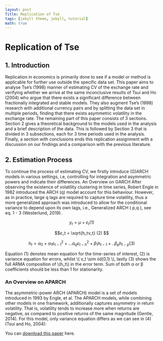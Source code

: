 ```yaml
---
layout: post
Title: Replication of Tse
tags: [jekyll theme, jekyll, tutorial]
math: true
---
```

# Replication of Tse

## 1. Introduction
Replication in economics is primarily done to see if a model or method is applicable for further use
outside the specific data set. This paper aims to analyse Tse’s (1998) manner of estimating CV of the
exchange rate and verifying whether we arrive at the same inconclusive results of Tsui and Ho (2004)
who argue that there exists a significant difference between fractionally integrated and stable models.
They also augment Tse’s (1998) research with additional currency pairs and by splitting the data set in
multiple periods, finding that there exists asymmetric volatility in the exchange rate.
The remaining part of this paper consists of 3 sections. Section 2 gives a theoretical background to the
models used in the analysis and a brief description of the data. This is followed by Section 3 that is
divided in 3 subsections, each for 3 time periods used in the analysis. Finally, a section with
conclusions ends this replication assignment with a discussion on our findings and a comparison with
the previous literature.
## 2. Estimation Process
To continue the process of estimating CV, we firstly introduce (G)ARCH models in various settings,
i.e, controlling for integration and asymmetric powers and indicate their differences.
An Overview on GARCH
After observing the existence of volatility clustering in time series, Robert Engle in 1982 introduced
the ARCH (q) model account for this behaviour. However, as in practice, large q lags are required to
capture time volatility, thus a more generalized approach was introduced to allow for the conditional
variance to depend upon its own lags, i.e., Generalized ARCH ( p,q ), see eq. 1 - 3 (Westerlund, 2019).

$$ y_t = μ + ε_t (1) $$

$$ε_t = \sqrt{h_tv_t} (2) $$

$$h_t = α_0 + α_1ε^2_{t-1}+ ...α_q ε^2_{t-h}+\beta_1h_{t-1}+ .. \beta_ph_{t-p} (3) $$

Equation (1) denotes mean equation for the time-series of interest, (2) is variance equation for errors,
whilst \\\( v_t \sim iid(0,1) \\\), lastly (3) shows the full ARMA composition of \\\(h_t\\\)  in the error term. Sum of both
α or β coefficients should be less than 1 for stationarity. 
### An Overview on APARCH
The asymmetric-power ARCH (APARCH) model is a set of models introduced in 1993 by Engle, et
al. The APARCH models, while combining other models in one framework, additionally captures
asymmetry in return volatility. That is, volatility tends to increase more when returns are negative, as
compared to positive returns of the same magnitude (Gentle, 2014). For this model, only variance
equation differs as we can see in (4) (Tsui and Ho, 2004):


You can [download this paper](https://supersoppan.github.io/portfolio/Replicaiton-of-tse.pdf) here.